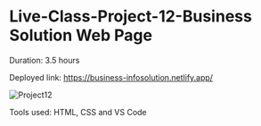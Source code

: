 # Live-Class-Project-12-Business Solution Web Page

Duration: 3.5 hours

Deployed link: https://business-infosolution.netlify.app/


![Project12](https://user-images.githubusercontent.com/66403905/185868068-4421e677-b970-4b23-a78e-ab9c5ba9d57f.jpeg)


Tools used: HTML, CSS and VS Code
